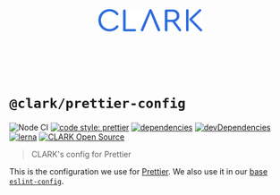 <p align="center">
  <a href="https://github.com/ClarkSource/eslint-config#readme">
    <br><br><br><br><br>
    <img alt="CLARK" src="../../docs/assets/clark.svg" height="40">
    <br><br><br><br><br>
  </a>
</p>

# `@clark/prettier-config`

![Node CI](https://github.com/ClarkSource/eslint-config/workflows/Node%20CI/badge.svg)
[![code style: prettier](https://img.shields.io/badge/code_style-prettier-ff69b4.svg)](https://github.com/prettier/prettier)
[![dependencies](https://david-dm.org/ClarkSource/eslint-config/status.svg?path=packages/prettier-config)](https://david-dm.org/ClarkSource/eslint-config?path=packages/prettier-config)
[![devDependencies](https://david-dm.org/ClarkSource/eslint-config/dev-status.svg?path=packages/prettier-config)](https://david-dm.org/ClarkSource/eslint-config?path=packages/prettier-config&type=dev)
[![lerna](https://img.shields.io/badge/maintained%20with-lerna-cc00ff.svg)](https://lernajs.io/)
[![CLARK Open Source](https://img.shields.io/badge/CLARK-Open%20Source-%232B6CDE.svg)](https://www.clark.de/de/jobs)

> CLARK's config for Prettier

This is the configuration we use for [Prettier][prettier]. We also use it in our
[base `eslint-config`][eslint-config].

[prettier]: https://github.com/prettier/prettier
[eslint-config]: https://github.com/ClarkSource/eslint-config
